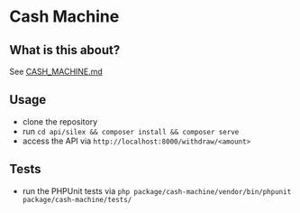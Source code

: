 # Cash Machine

## What is this about?
See [CASH_MACHINE.md](CASH_MACHINE.md)

## Usage

* clone the repository
* run `cd api/silex && composer install && composer serve`
* access the API via `http://localhost:8000/withdraw/<amount>`

## Tests

* run the PHPUnit tests via `php package/cash-machine/vendor/bin/phpunit package/cash-machine/tests/`
